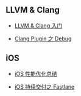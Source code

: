 ## LLVM & Clang

* [LLVM & Clang 入门](https://github.com/CYBoys/Blogs/blob/master/LLVM_Clang/LLVM%20%26%20Clang%20%E5%85%A5%E9%97%A8.md)

* [Clang Plugin 之 Debug](https://github.com/CYBoys/Blogs/blob/master/LLVM_Clang/Clang%20Plugin%20%E4%B9%8B%20Debug.md)

## iOS

* [iOS 性能优化总结](https://github.com/CYBoys/Blogs/blob/master/iOS/ios-performance-optimization-summary.md)

* [iOS 持续交付之 Fastlane](https://github.com/CYBoys/Blogs/blob/master/iOS/ios-fastlane.md)

